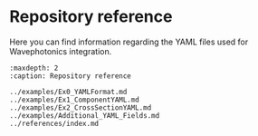 # Repository reference

Here you can find information regarding the YAML files used for Wavephotonics integration.

```{toctree}
:maxdepth: 2
:caption: Repository reference

../examples/Ex0_YAMLFormat.md
../examples/Ex1_ComponentYAML.md
../examples/Ex2_CrossSectionYAML.md
../examples/Additional_YAML_Fields.md
../references/index.md
```
